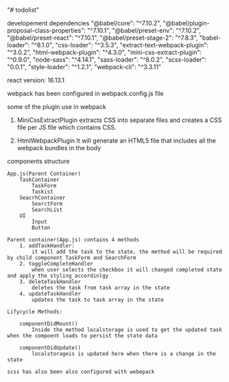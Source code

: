 "# todolist" 

developement dependencies 
	"@babel/core": "^7.10.2",
    "@babel/plugin-proposal-class-properties": "^7.10.1",
    "@babel/preset-env": "^7.10.2",
    "@babel/preset-react": "^7.10.1",
    "@babel/preset-stage-2": "^7.8.3",
    "babel-loader": "^8.1.0",
    "css-loader": "^3.5.3",
    "extract-text-webpack-plugin": "^3.0.2",
    "html-webpack-plugin": "^4.3.0",
    "mini-css-extract-plugin": "^0.9.0",
    "node-sass": "^4.14.1",
    "sass-loader": "^8.0.2",
    "scss-loader": "0.0.1",
    "style-loader": "^1.2.1",
    "webpack-cli": "^3.3.11"
		
react version: 16.13.1


webpack has been configured in webpack.config.js file 

some of the plugin use in webpack
1. MiniCssExtractPlugin
	extracts CSS into separate files and creates a CSS file per JS file which contains CSS.
	
2. HtmlWebpackPlugin
	It will generate an HTML5 file that includes all the webpack bundles in the body
	
components structure

	App.js(Parent Container)
		TaskContainer
			TaskForm
			Taskist
		SeacrhContainer
			SearctForm
			SearchList		
		UI
			Input
			Button

	Parent container(App.js) contains 4 methods
		1. addTaskHandler:
			it will add the task to the state. the method will be required by child component TaskForm and SearchForm
		2. toggleCompleteHandler
			when user selects the checkbox it will changed completed state and apply the styling accordinlgy
		3. deleteTaskHandler
			deletes the task from task array in the state
		4. updateTaskHandler
			updates the task to task array in the state
	
	Lifycycle Methods:
		
		componentDidMount()
			Inside the method localstorage is used to get the updated task when the compoent loads to persist the state data
			
		componentDidUpdate() 
			localstorageis is updated here when there is a change in the state
			
	scss has also been also configured with webepack
				
	





			
	
